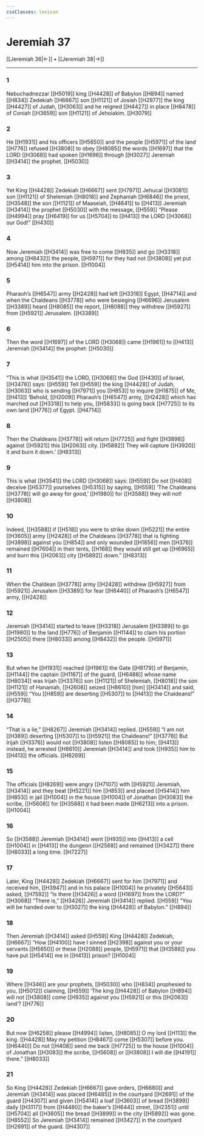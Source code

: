 ```yaml
---
cssClasses: lexicon
---
```


# Jeremiah 37

[[Jeremiah 36|←]] • [[Jeremiah 38|→]]

---

### 1
Nebuchadnezzar [[H5019]] king [[H4428]] of Babylon [[H894]] named [[H834]] Zedekiah [[H6667]] son [[H1121]] of Josiah [[H2977]] the king [[H4427]] of Judah, [[H3063]] and he reigned [[H4427]] in place [[H8478]] of Coniah [[H3659]] son [[H1121]] of Jehoiakim. [[H3079]]

### 2
He [[H1931]] and his officers [[H5650]] and the people [[H5971]] of the land [[H776]] refused [[H3808]] to obey [[H8085]] the words [[H1697]] that the LORD [[H3068]] had spoken [[H1696]] through [[H3027]] Jeremiah [[H3414]] the prophet. [[H5030]]

### 3
Yet King [[H4428]] Zedekiah [[H6667]] sent [[H7971]] Jehucal [[H3081]] son [[H1121]] of Shelemiah [[H8018]] and Zephaniah [[H6846]] the priest, [[H3548]] the son [[H1121]] of Maaseiah, [[H4641]] to [[H413]] Jeremiah [[H3414]] the prophet [[H5030]] with the message, [[H559]] “Please [[H4994]] pray [[H6419]] for us [[H5704]] to [[H413]] the LORD [[H3068]] our God!” [[H430]]

### 4
Now Jeremiah [[H3414]] was free to come [[H935]] and go [[H3318]] among [[H8432]] the people, [[H5971]] for they had not [[H3808]] yet put [[H5414]] him into the prison. [[H1004]]

### 5
Pharaoh’s [[H6547]] army [[H2428]] had left [[H3318]] Egypt, [[H4714]] and when the Chaldeans [[H3778]] who were besieging [[H6696]] Jerusalem [[H3389]] heard [[H8085]] the report, [[H8088]] they withdrew [[H5927]] from [[H5921]] Jerusalem. [[H3389]]

### 6
Then the word [[H1697]] of the LORD [[H3068]] came [[H1961]] to [[H413]] Jeremiah [[H3414]] the prophet: [[H5030]]

### 7
“This is what [[H3541]] the LORD, [[H3068]] the God [[H430]] of Israel, [[H3478]] says: [[H559]] Tell [[H559]] the king [[H4428]] of Judah, [[H3063]] who is sending [[H7971]] you [[H853]] to inquire [[H1875]] of Me, [[H413]] ‘Behold, [[H2009]] Pharaoh’s [[H6547]] army, [[H2428]] which has marched out [[H3318]] to help you, [[H5833]] is going back [[H7725]] to its own land [[H776]] of Egypt. [[H4714]]

### 8
Then the Chaldeans [[H3778]] will return [[H7725]] and fight [[H3898]] against [[H5921]] this [[H2063]] city. [[H5892]] They will capture [[H3920]] it and burn it down.’ [[H8313]]

### 9
This is what [[H3541]] the LORD [[H3068]] says: [[H559]] Do not [[H408]] deceive [[H5377]] yourselves [[H5315]] by saying, [[H559]] ‘The Chaldeans [[H3778]] will go away for good,’ [[H1980]] for [[H3588]] they will not! [[H3808]]

### 10
Indeed, [[H3588]] if [[H518]] you were to strike down [[H5221]] the entire [[H3605]] army [[H2428]] of the Chaldeans [[H3778]] that is fighting [[H3898]] against you [[H854]] and only wounded [[H1856]] men [[H376]] remained [[H7604]] in their tents, [[H168]] they would still get up [[H6965]] and burn this [[H2063]] city [[H5892]] down.” [[H8313]]

### 11
When the Chaldean [[H3778]] army [[H2428]] withdrew [[H5927]] from [[H5921]] Jerusalem [[H3389]] for fear [[H6440]] of Pharaoh’s [[H6547]] army, [[H2428]]

### 12
Jeremiah [[H3414]] started to leave [[H3318]] Jerusalem [[H3389]] to go [[H1980]] to the land [[H776]] of Benjamin [[H1144]] to claim his portion [[H2505]] there [[H8033]] among [[H8432]] the people. [[H5971]]

### 13
But when he [[H1931]] reached [[H1961]] the Gate [[H8179]] of Benjamin, [[H1144]] the captain [[H1167]] of the guard, [[H6488]] whose name [[H8034]] was Irijah [[H3376]] son [[H1121]] of Shelemiah, [[H8018]] the son [[H1121]] of Hananiah, [[H2608]] seized [[H8610]] [him] [[H3414]] and said, [[H559]] “You [[H859]] are deserting [[H5307]] to [[H413]] the Chaldeans!” [[H3778]]

### 14
“That is a lie,” [[H8267]] Jeremiah [[H3414]] replied. [[H559]] “I am not [[H369]] deserting [[H5307]] to [[H5921]] the Chaldeans!” [[H3778]] But Irijah [[H3376]] would not [[H3808]] listen [[H8085]] to him; [[H413]] instead, he arrested [[H8610]] Jeremiah [[H3414]] and took [[H935]] him to [[H413]] the officials. [[H8269]]

### 15
The officials [[H8269]] were angry [[H7107]] with [[H5921]] Jeremiah, [[H3414]] and they beat [[H5221]] him [[H853]] and placed [[H5414]] him [[H853]] in jail [[H1004]] in the house [[H1004]] of Jonathan [[H3083]] the scribe, [[H5608]] for [[H3588]] it had been made [[H6213]] into a prison. [[H1004]]

### 16
So [[H3588]] Jeremiah [[H3414]] went [[H935]] into [[H413]] a cell [[H1004]] in [[H413]] the dungeon [[H2588]] and remained [[H3427]] there [[H8033]] a long time. [[H7227]]

### 17
Later, King [[H4428]] Zedekiah [[H6667]] sent for him [[H7971]] and received him, [[H3947]] and in his palace [[H1004]] he privately [[H5643]] asked, [[H7592]] “Is there [[H3426]] a word [[H1697]] from the LORD?” [[H3068]] “There is,” [[H3426]] Jeremiah [[H3414]] replied. [[H559]] “You will be handed over to [[H3027]] the king [[H4428]] of Babylon.” [[H894]]

### 18
Then Jeremiah [[H3414]] asked [[H559]] King [[H4428]] Zedekiah, [[H6667]] “How [[H4100]] have I sinned [[H2398]] against you  or your servants [[H5650]] or these [[H2088]] people, [[H5971]] that [[H3588]] you have put [[H5414]] me in [[H413]] prison? [[H1004]]

### 19
Where [[H346]] are your prophets, [[H5030]] who [[H834]] prophesied to you, [[H5012]] claiming, [[H559]] ‘The king [[H4428]] of Babylon [[H894]] will not [[H3808]] come [[H935]] against you [[H5921]] or this [[H2063]] land’? [[H776]]

### 20
But now [[H6258]] please [[H4994]] listen, [[H8085]] O my lord [[H113]] the king. [[H4428]] May my petition [[H8467]] come [[H5307]] before you. [[H6440]] Do not [[H408]] send me back [[H7725]] to the house [[H1004]] of Jonathan [[H3083]] the scribe, [[H5608]] or [[H3808]] I will die [[H4191]] there.” [[H8033]]

### 21
So King [[H4428]] Zedekiah [[H6667]] gave orders, [[H6680]] and Jeremiah [[H3414]] was placed [[H6485]] in the courtyard [[H2691]] of the guard [[H4307]] and given [[H5414]] a loaf [[H3603]] of bread [[H3899]] daily [[H3117]] from [[H4480]] the baker’s [[H644]] street, [[H2351]] until [[H5704]] all [[H3605]] the bread [[H3899]] in the city [[H5892]] was gone. [[H8552]] So Jeremiah [[H3414]] remained [[H3427]] in the courtyard [[H2691]] of the guard. [[H4307]]

